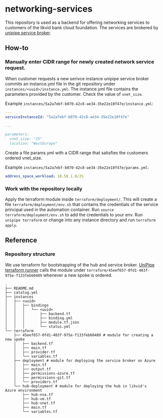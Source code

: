 # networking-services

This repository is used as a backend for offering networking services to customers of the likvid bank cloud foundation. The services are brokered by [unipipe service broker](https://github.com/meshcloud/unipipe-service-broker/).

## How-to

### Manually enter CIDR range for newly created network service request.

When customer requests a new serivce instance unipipe service broker commits an instance.yml file in the git repository under `instances/<uuid>/instance.yml`. The instance.yml file contains the parameters provided by the customer. Check the value of `vnet_size`.

Example `instances/5a2a7ebf-b070-42c8-ae34-35e22e10f47e/instance.yml`:
```yml
---
serviceInstanceId: "5a2a7ebf-b070-42c8-ae34-35e22e10f47e"

...

parameters:
  vnet_size: "25"
  location: "WestEurope"
```

Create a file params.yml with a CIDR range that satisfies the customers ordered vnet_size.

Example `instances/5a2a7ebf-b070-42c8-ae34-35e22e10f47e/params.yml`:
```yml
address_space_workload: 10.50.1.0/25
```

### Work with the repository locally

Apply the terraform module inside `terraform/deployment/`.
This will create a file `terraform/deployment/env.sh` that contains the credentials of the service principal used in the automation container.
Run `source terraform/deployment/env.sh` to add the credentials to your env.
Run `unipipe terraform` or change into any instance directory and run `terraform apply`.


## Reference

### Repository structure

We use terraform for bootstrapping of the hub and service broker.
[UniPipe terraform runner](https://github.com/meshcloud/unipipe-service-broker/tree/master/terraform-runner) calls the module under `terraform/45eef657-0fd1-403f-975e-f133feb60489` whenever a new spoke is ordered.

```
.
├── README.md
├── catalog.yml
├── instances
│   ├── <uuid>
│   │   ├── bindings
│   │   │   └── <uuid>
│   │   │       ├── backend.tf
│   │   │       ├── binding.yml
│   │   │       ├── module.tf.json
│   │   │       └── status.yml
└── terraform
    ├── 45eef657-0fd1-403f-975e-f133feb60489 # module for creating a new spoke
    │   ├── backend.tf
    │   ├── main.tf
    │   ├── provider.tf
    │   └── variables.tf
    ├── deployment # module for deploying the service broker on Azure
    │   ├── main.tf
    │   ├── output.tf
    │   ├── permissions-azure.tf
    │   ├── permissions-git.tf
    │   └── providers.tf
    └── hub-deployment # module for deploying the hub in likvid's Azure environment
        ├── hub-nva.tf
        ├── hub-vm.tf
        ├── hub-vnet.tf
        ├── main.tf
        └── variables.tf
```

